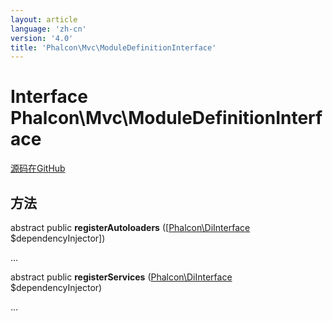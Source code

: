 ```yaml
---
layout: article
language: 'zh-cn'
version: '4.0'
title: 'Phalcon\Mvc\ModuleDefinitionInterface'
---
```


# Interface **Phalcon\Mvc\ModuleDefinitionInterface**

<a href="https://github.com/phalcon/cphalcon/tree/v4.0.0/phalcon/mvc/moduledefinitioninterface.zep" class="btn btn-default btn-sm">源码在GitHub</a>

## 方法

abstract public **registerAutoloaders** ([[Phalcon\DiInterface](/4.0/en/api/Phalcon_DiInterface) $dependencyInjector])

...

abstract public **registerServices** ([Phalcon\DiInterface](/4.0/en/api/Phalcon_DiInterface) $dependencyInjector)

...